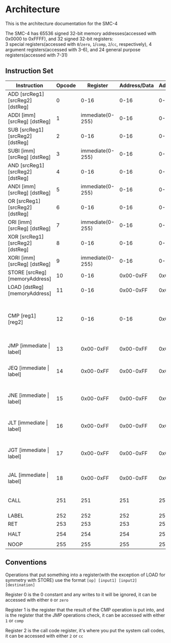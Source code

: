 # Architecture
This is the architecture documentation for the SMC-4

The SMC-4 has 65536 signed 32-bit memory addresses(accessed with 0x0000 to 0xFFFF), and 32 signed 32-bit registers:<br>
3 special registers(accessed with `0`/`zero`, `1`/`comp`, `2`/`cc`, respectively), 4 argument registers(accessed with 3-6), and 24 general purpose registers(accessed with 7-31)


## Instruction Set

Instruction | Opcode | Register | Address/Data | Address/Register/Data | Operation
------- | ------- | ------- | ------- | ------- | -------
ADD [srcReg1] [srcReg2] [dstReg] | 0 | 0-16 | 0-16 | 0-16 | `dstReg = srcReg + srcReg2`
ADDI [imm] [srcReg] [dstReg] | 1 | immediate(0-255) | 0-16 | 0-16 | `dstReg = srcReg + imm`
SUB [srcReg1] [srcReg2] [dstReg] | 2 | 0-16 | 0-16 | 0-16 | `dstReg = srcReg1 - srcReg2`
SUBI [imm] [srcReg] [dstReg] | 3 | immediate(0-255) | 0-16 | 0-16 | `dstReg = srcReg - imm`
AND [srcReg1] [srcReg2] [dstReg] | 4 | 0-16 | 0-16 | 0-16 | `dstReg = srcReg1 & srcReg2`
ANDI [imm] [srcReg] [dstReg] | 5 | immediate(0-255) | 0-16 | 0-16 | `dstReg = srcReg & imm`
OR [srcReg1] [srcReg2] [dstReg] | 6 | 0-16 | 0-16 | 0-16 | `dstReg = srcReg1 \| srcReg2`
ORI [imm] [srcReg] [dstReg] | 7 | immediate(0-255) | 0-16 | 0-16 | `dstReg = srcReg \| imm`
XOR [srcReg1] [srcReg2] [dstReg] | 8 | 0-16 | 0-16 | 0-16 | `dstReg = srcReg1 ^ srcReg2`
XORI [imm] [srcReg] [dstReg] | 9 | immediate(0-255) | 0-16 | 0-16 | `dstReg = srcReg ^ imm`
STORE [srcReg] [memoryAddress] | 10 | 0-16 | 0x00-0xFF | 0x00-0xFF | `memoryAddress = srcReg`
LOAD [dstReg] [memoryAddress] | 11 | 0-16 | 0x00-0xFF | 0x00-0xFF | `dstReg = memoryAddress`
CMP [reg1] [reg2] | 12 | 0-16 | 0-16 | 0x00 | `registers[1] = reg1 == reg2 ? 1 : reg1 != reg2 ? 2 : reg1 < reg2 ? 3 : reg1 > reg2 ? 4 : 0`
JMP [immediate \| label] | 13 | 0x00-0xFF | 0x00-0xFF | 0x00-0xFF | `pc = [immediate \| label]`
JEQ [immediate \| label] | 14 | 0x00-0xFF | 0x00-0xFF | 0x00-0xFF | `if (registers[1] == 1) pc = [immediate \| label]`
JNE [immediate \| label] | 15 | 0x00-0xFF | 0x00-0xFF | 0x00-0xFF | `if (registers[1] == 2) pc = [immediate \| label]`
JLT [immediate \| label] | 16 | 0x00-0xFF | 0x00-0xFF | 0x00-0xFF | `if (registers[1] == 3) pc = [immediate \| label]`
JGT [immediate \| label] | 17 | 0x00-0xFF | 0x00-0xFF | 0x00-0xFF | `if (registers[1] == 4) pc = [immediate \| label]`
JAL [immediate \| label] | 18 | 0x00-0xFF | 0x00-0xFF | 0x00-0xFF | `ra.push(pc); pc = [immediate \| label]`
CALL | 251 | 251 | 251 | 251 | `makes the CPU do things based on what register 2 is`
LABEL | 252 | 252 | 252 | 252 |
RET | 253 | 253 | 253 | 253 | `pc = ra.pop()`
HALT | 254 | 254 | 254 | 254 | `stops the program`
NOOP | 255 | 255 | 255 | 255 | `no operation`


## Conventions
Operations that put something into a register(with the exception of LOAD for symmetry with STORE) use the format `[op] [input1] [input2] [destination]`

Register 0 is the 0 constant and any writes to it will be ignored, it can be accessed with either `0` or `zero`

Register 1 is the register that the result of the CMP operation is put into, and is the register that the JMP operations check, it can be accessed with either `1` or `comp`

Register 2 is the call code register, it's where you put the system call codes, it can be accessed with either `2` or `cc`